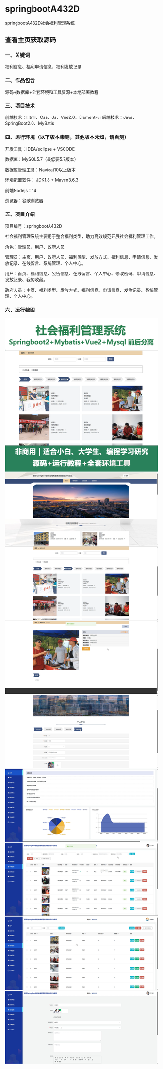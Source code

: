 # springbootA432D
springbootA432D社会福利管理系统
 
## 查看主页获取源码

### 一、关键词
福利信息、福利申请信息、福利发放记录

### 二、作品包含
源码+数据库+全套环境和工具资源+本地部署教程

### 三、项目技术
前端技术：Html、Css、Js、Vue2.0、Element-ui 
后端技术：Java、SpringBoot2.0、MyBatis

### 四、运行环境（以下版本亲测，其他版本未知，请自测）
开发工具：IDEA/eclipse  + VSCODE

数据库：MySQL5.7（最低要5.7版本）

数据库管理工具：Navicat10以上版本

环境配置软件： JDK1.8 + Maven3.6.3

前端Nodejs：14

浏览器：谷歌浏览器

### 五、项目介绍
项目编号：springbootA432D

社会福利管理系统主要用于整合福利类型，助力高效规范开展社会福利管理工作。

角色：管理员、用户、政府人员

管理员：主页、用户、政府人员、福利类型、发放方式、福利信息、申请信息、发放记录、在线留言、系统管理、个人中心。

用户：首页、福利信息、公告信息、在线留言、个人中心、修改密码、申请信息、发放记录、我的收藏。

政府人员：主页、福利类型、发放方式、福利信息、申请信息、发放记录、系统管理、个人中心。

### 六、运行截图
![cover.png](./cover.png)
![1.png](./1.png)
![2.png](./2.png)
![3.png](./3.png)
![4.png](./4.png)
![5.png](./5.png)
![6.png](./6.png)
![7.png](./7.png)
![8.png](./8.png)
